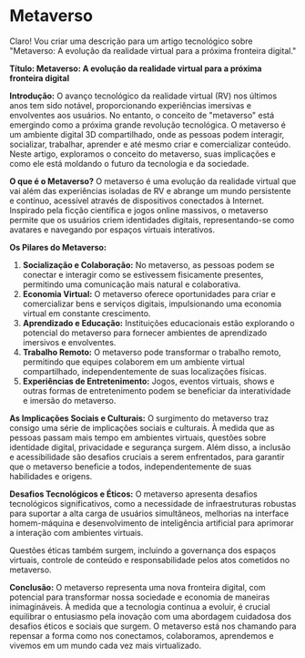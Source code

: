 # Metaverso
Claro! Vou criar uma descrição para um artigo tecnológico sobre "Metaverso: A evolução da realidade virtual para a próxima fronteira digital."

**Título: Metaverso: A evolução da realidade virtual para a próxima fronteira digital**

**Introdução:**
O avanço tecnológico da realidade virtual (RV) nos últimos anos tem sido notável, proporcionando experiências imersivas e envolventes aos usuários. No entanto, o conceito de "metaverso" está emergindo como a próxima grande revolução tecnológica. O metaverso é um ambiente digital 3D compartilhado, onde as pessoas podem interagir, socializar, trabalhar, aprender e até mesmo criar e comercializar conteúdo. Neste artigo, exploramos o conceito do metaverso, suas implicações e como ele está moldando o futuro da tecnologia e da sociedade.

**O que é o Metaverso?**
O metaverso é uma evolução da realidade virtual que vai além das experiências isoladas de RV e abrange um mundo persistente e contínuo, acessível através de dispositivos conectados à Internet. Inspirado pela ficção científica e jogos online massivos, o metaverso permite que os usuários criem identidades digitais, representando-se como avatares e navegando por espaços virtuais interativos.

**Os Pilares do Metaverso:**
1. **Socialização e Colaboração:** No metaverso, as pessoas podem se conectar e interagir como se estivessem fisicamente presentes, permitindo uma comunicação mais natural e colaborativa.
2. **Economia Virtual:** O metaverso oferece oportunidades para criar e comercializar bens e serviços digitais, impulsionando uma economia virtual em constante crescimento.
3. **Aprendizado e Educação:** Instituições educacionais estão explorando o potencial do metaverso para fornecer ambientes de aprendizado imersivos e envolventes.
4. **Trabalho Remoto:** O metaverso pode transformar o trabalho remoto, permitindo que equipes colaborem em um ambiente virtual compartilhado, independentemente de suas localizações físicas.
5. **Experiências de Entretenimento:** Jogos, eventos virtuais, shows e outras formas de entretenimento podem se beneficiar da interatividade e imersão do metaverso.

**As Implicações Sociais e Culturais:**
O surgimento do metaverso traz consigo uma série de implicações sociais e culturais. À medida que as pessoas passam mais tempo em ambientes virtuais, questões sobre identidade digital, privacidade e segurança surgem. Além disso, a inclusão e acessibilidade são desafios cruciais a serem enfrentados, para garantir que o metaverso beneficie a todos, independentemente de suas habilidades e origens.

**Desafios Tecnológicos e Éticos:**
O metaverso apresenta desafios tecnológicos significativos, como a necessidade de infraestruturas robustas para suportar a alta carga de usuários simultâneos, melhorias na interface homem-máquina e desenvolvimento de inteligência artificial para aprimorar a interação com ambientes virtuais.

Questões éticas também surgem, incluindo a governança dos espaços virtuais, controle de conteúdo e responsabilidade pelos atos cometidos no metaverso.

**Conclusão:**
O metaverso representa uma nova fronteira digital, com potencial para transformar nossa sociedade e economia de maneiras inimagináveis. À medida que a tecnologia continua a evoluir, é crucial equilibrar o entusiasmo pela inovação com uma abordagem cuidadosa dos desafios éticos e sociais que surgem. O metaverso está nos chamando para repensar a forma como nos conectamos, colaboramos, aprendemos e vivemos em um mundo cada vez mais virtualizado.
